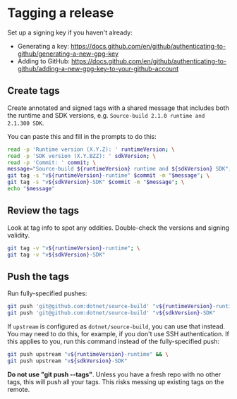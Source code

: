 # Tagging a release

Set up a signing key if you haven't already:
- Generating a key: <https://docs.github.com/en/github/authenticating-to-github/generating-a-new-gpg-key>
- Adding to GitHub: <https://docs.github.com/en/github/authenticating-to-github/adding-a-new-gpg-key-to-your-github-account>

## Create tags
Create annotated and signed tags with a shared message that includes both the runtime and SDK versions, e.g. `Source-build 2.1.0 runtime and 2.1.300 SDK`.

You can paste this and fill in the prompts to do this:

```sh
read -p 'Runtime version (X.Y.Z): ' runtimeVersion; \
read -p 'SDK version (X.Y.BZZ): ' sdkVersion; \
read -p 'Commit: ' commit; \
message="Source-build ${runtimeVersion} runtime and ${sdkVersion} SDK"; \
git tag -s "v${runtimeVersion}-runtime" $commit -m "$message"; \
git tag -s "v${sdkVersion}-SDK" $commit -m "$message"; \
echo "$message"
```

## Review the tags
Look at tag info to spot any oddities. Double-check the versions and signing validity.

```sh
git tag -v "v${runtimeVersion}-runtime"; \
git tag -v "v${sdkVersion}-SDK"
```

## Push the tags
Run fully-specified pushes:

```sh
git push 'git@github.com:dotnet/source-build' "v${runtimeVersion}-runtime" && \
git push 'git@github.com:dotnet/source-build' "v${sdkVersion}-SDK"
```

If `upstream` is configured as `dotnet/source-build`, you can use that instead. You may need to do this, for example, if you don't use SSH authentication. If this applies to you, run this command instead of the fully-specified push:

```sh
git push upstream "v${runtimeVersion}-runtime" && \
git push upstream "v${sdkVersion}-SDK"
```

**Do not use "git push --tags"**. Unless you have a fresh repo with no other tags, this will push all your tags. This risks messing up existing tags on the remote.
